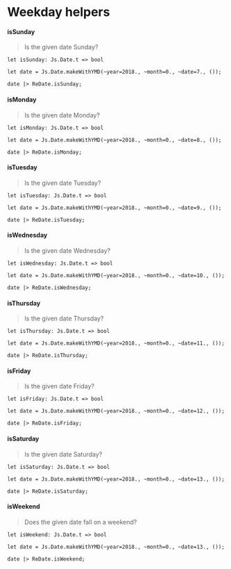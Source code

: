 # Weekday helpers

#### isSunday

> Is the given date Sunday?

`let isSunday: Js.Date.t => bool`

```reason
let date = Js.Date.makeWithYMD(~year=2018., ~month=0., ~date=7., ());

date |> ReDate.isSunday;
```

#### isMonday

> Is the given date Monday?

`let isMonday: Js.Date.t => bool`

```reason
let date = Js.Date.makeWithYMD(~year=2018., ~month=0., ~date=8., ());

date |> ReDate.isMonday;
```

#### isTuesday

> Is the given date Tuesday?

`let isTuesday: Js.Date.t => bool`

```reason
let date = Js.Date.makeWithYMD(~year=2018., ~month=0., ~date=9., ());

date |> ReDate.isTuesday;
```

#### isWednesday

> Is the given date Wednesday?

`let isWednesday: Js.Date.t => bool`

```reason
let date = Js.Date.makeWithYMD(~year=2018., ~month=0., ~date=10., ());

date |> ReDate.isWednesday;
```

#### isThursday

> Is the given date Thursday?

`let isThursday: Js.Date.t => bool`

```reason
let date = Js.Date.makeWithYMD(~year=2018., ~month=0., ~date=11., ());

date |> ReDate.isThursday;
```

#### isFriday

> Is the given date Friday?

`let isFriday: Js.Date.t => bool`

```reason
let date = Js.Date.makeWithYMD(~year=2018., ~month=0., ~date=12., ());

date |> ReDate.isFriday;
```

#### isSaturday

> Is the given date Saturday?

`let isSaturday: Js.Date.t => bool`

```reason
let date = Js.Date.makeWithYMD(~year=2018., ~month=0., ~date=13., ());

date |> ReDate.isSaturday;
```

#### isWeekend

> Does the given date fall on a weekend?

`let isWeekend: Js.Date.t => bool`

```reason
let date = Js.Date.makeWithYMD(~year=2018., ~month=0., ~date=13., ());

date |> ReDate.isWeekend;
```
